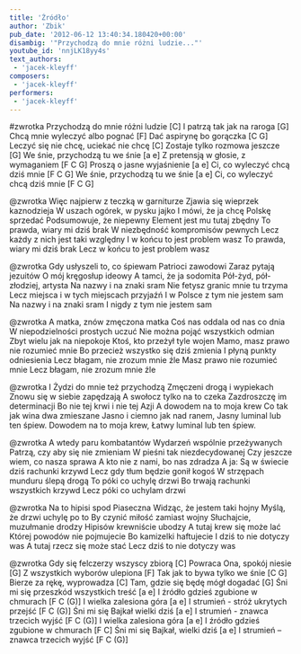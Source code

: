 ```yaml
---
title: 'Źródło'
author: 'Zbik'
pub_date: '2012-06-12 13:40:34.180420+00:00'
disambig: '"Przychodzą do mnie różni ludzie..."'
youtube_id: 'nnjLK18yy4s'
text_authors:
 - 'jacek-kleyff'
composers:
 - 'jacek-kleyff'
performers:
 - 'jacek-kleyff'
---
```


#zwrotka
Przychodzą do mnie różni ludzie [C]
I patrzą tak jak na raroga [G]
Chcą mnie wyleczyć albo pognać [F]
Dać aspirynę bo gorączka [C G]
Leczyć się nie chcę, uciekać nie chcę [C]
Zostaje tylko rozmowa jeszcze [G]
We śnie, przychodzą tu we śnie [a e]
Z pretensją w głosie, z wymaganiem [F C G]
Proszą o jasne wyjaśnienie [a e]
Ci, co wyleczyć chcą dziś mnie [F C G]
We śnie, przychodzą tu we śnie [a e]
Ci, co wyleczyć chcą dziś mnie [F C G]

@zwrotka
Więc najpierw z teczką w garniturze
Zjawia się wieprzek kaznodzieja
W uszach ogórek, w pysku jajko
I mówi, że ja chcę Polskę sprzedać
Podsumowuje, że niepewny
Element jest mu tutaj zbędny
To prawda, wiary mi dziś brak
W niezbędność kompromisów pewnych
Lecz każdy z nich jest taki względny
I w końcu to jest problem wasz 
To prawda, wiary mi dziś brak
Lecz w końcu to jest problem wasz

@zwrotka
Gdy usłyszeli to, co śpiewam
Patrioci zawodowi
Zaraz pytają jezuitów
O mój kręgosłup ideowy
A tamci, że ja sodomita
Pół-żyd, pół-złodziej, artysta
Na nazwy i na znaki sram
Nie fetysz granic mnie tu trzyma
Lecz miejsca i w tych miejscach przyjaźń
I w Polsce z tym nie jestem sam
Na nazwy i na znaki sram
I nigdy z tym nie jestem sam

@zwrotka
A matka, znów zmęczona matka
Coś nas oddala od nas co dnia
W niepodzielności prostych uczuć
Nie można pojąć wszystkich odmian
Zbyt wielu jak na niepokoje
Ktoś, kto przeżył tyle wojen
Mamo, masz prawo nie rozumieć mnie
Bo przecież wszystko się dziś zmienia
I płyną punkty odniesienia
Lecz błagam, nie zrozum mnie źle
Masz prawo nie rozumieć mnie
Lecz błagam, nie zrozum mnie źle

@zwrotka
I Żydzi do mnie też przychodzą
Zmęczeni drogą i wypiekach
Znowu się  w siebie zapędzają
A swołocz tylko na to czeka
Zazdroszczę im determinacji
Bo nie tej krwi i nie tej Azji
A dowodem na to moja krew
Co tak jak wina dwa zmieszane
Jasno i ciemno jak nad ranem, 
Jasny luminal lub ten śpiew.
Dowodem na to moja krew,
Łatwy luminal lub ten śpiew.

@zwrotka
A wtedy paru kombatantów 
Wydarzeń wspólnie przeżywanych
Patrzą, czy aby się nie zmieniam 
W pieśni tak niezdecydowanej
Czy jeszcze wiem, co nasza sprawa
A kto nie z nami, bo nas zdradza
A ja: Są w świecie dziś rachunki krzywd
Lecz gdy tłum będzie gonił kogoś 
W strzępach munduru ślepą drogą
To póki co uchylę drzwi
Bo trwają rachunki wszystkich krzywd
Lecz póki co uchylam drzwi

@zwrotka
Na to hipisi spod Piaseczna
Widząc, że jestem taki hojny
Myślą, że drzwi uchylę po to
By czynić miłość zamiast wojny
Słuchajcie, muzułmanie drodzy
Hipisów krewniście ubodzy
A tutaj krew się może lać
Której powodów nie pojmujecie
Bo kamizelki haftujecie
I dziś to nie dotyczy was
A tutaj rzecz się może stać
Lecz dziś to nie dotyczy was

@zwrotka
Gdy się felczerzy wszyscy zbiorą [C]
Powraca Ona, spokój niesie [G]
Z wszystkich wyborów ulepiona [F]
Tak jak to bywa tylko we śnie [C G]
Bierze za rękę, wyprowadza [C]
Tam, gdzie się będę mógł dogadać [G]
Śni mi się przeszkód wszystkich treść [a e]
I źródło gdzieś zgubione w chmurach [F C (G)]
I wielka zalesiona góra [a e]
I strumień - stróż ukrytych przejść [F C (G)]
Śni mi się Bajkał wielki dziś [a e]
I strumień - znawca trzecich wyjść [F C (G)]
I wielka zalesiona góra [a e]
I źródło gdzieś zgubione w chmurach [F C]
Śni mi się Bajkał, wielki dziś [a e]
I strumień – znawca trzecich wyjść [F C (G)]